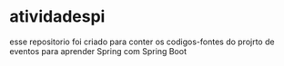 # atividadespi


esse repositorio foi criado para conter os codigos-fontes do projrto de eventos para aprender Spring com Spring Boot
